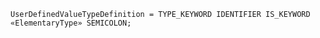 <!-- This file is generated automatically by infrastructure scripts. Please don't edit by hand. -->

```{ .ebnf .slang-ebnf #UserDefinedValueTypeDefinition }
UserDefinedValueTypeDefinition = TYPE_KEYWORD IDENTIFIER IS_KEYWORD «ElementaryType» SEMICOLON;
```
